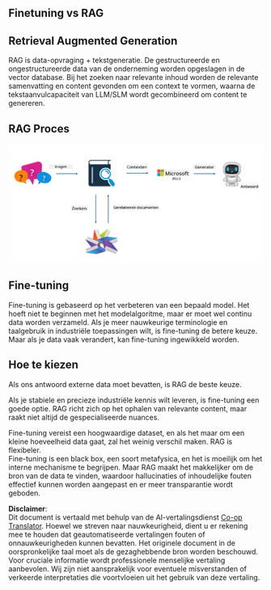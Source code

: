 <!--
CO_OP_TRANSLATOR_METADATA:
{
  "original_hash": "e4e010400c2918557b36bb932a14004c",
  "translation_date": "2025-07-17T09:30:07+00:00",
  "source_file": "md/03.FineTuning/FineTuning_vs_RAG.md",
  "language_code": "nl"
}
-->
## Finetuning vs RAG

## Retrieval Augmented Generation

RAG is data-opvraging + tekstgeneratie. De gestructureerde en ongestructureerde data van de onderneming worden opgeslagen in de vector database. Bij het zoeken naar relevante inhoud worden de relevante samenvatting en content gevonden om een context te vormen, waarna de tekstaanvulcapaciteit van LLM/SLM wordt gecombineerd om content te genereren.

## RAG Proces
![FinetuningvsRAG](../../../../translated_images/rag.2014adc59e6f6007bafac13e800a6cbc3e297fbb9903efe20a93129bd13987e9.nl.png)

## Fine-tuning
Fine-tuning is gebaseerd op het verbeteren van een bepaald model. Het hoeft niet te beginnen met het modelalgoritme, maar er moet wel continu data worden verzameld. Als je meer nauwkeurige terminologie en taalgebruik in industriële toepassingen wilt, is fine-tuning de betere keuze. Maar als je data vaak verandert, kan fine-tuning ingewikkeld worden.

## Hoe te kiezen
Als ons antwoord externe data moet bevatten, is RAG de beste keuze.

Als je stabiele en precieze industriële kennis wilt leveren, is fine-tuning een goede optie. RAG richt zich op het ophalen van relevante content, maar raakt niet altijd de gespecialiseerde nuances.

Fine-tuning vereist een hoogwaardige dataset, en als het maar om een kleine hoeveelheid data gaat, zal het weinig verschil maken. RAG is flexibeler.  
Fine-tuning is een black box, een soort metafysica, en het is moeilijk om het interne mechanisme te begrijpen. Maar RAG maakt het makkelijker om de bron van de data te vinden, waardoor hallucinaties of inhoudelijke fouten effectief kunnen worden aangepast en er meer transparantie wordt geboden.

**Disclaimer**:  
Dit document is vertaald met behulp van de AI-vertalingsdienst [Co-op Translator](https://github.com/Azure/co-op-translator). Hoewel we streven naar nauwkeurigheid, dient u er rekening mee te houden dat geautomatiseerde vertalingen fouten of onnauwkeurigheden kunnen bevatten. Het originele document in de oorspronkelijke taal moet als de gezaghebbende bron worden beschouwd. Voor cruciale informatie wordt professionele menselijke vertaling aanbevolen. Wij zijn niet aansprakelijk voor eventuele misverstanden of verkeerde interpretaties die voortvloeien uit het gebruik van deze vertaling.
